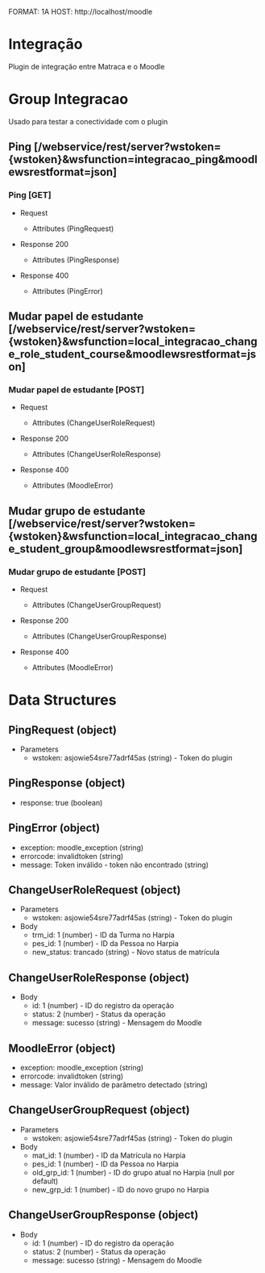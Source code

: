 FORMAT: 1A
HOST: http://localhost/moodle

# Integração

Plugin de integração entre Matraca e o Moodle

# Group Integracao

Usado para testar a conectividade com o plugin

## Ping [/webservice/rest/server?wstoken={wstoken}&wsfunction=integracao_ping&moodlewsrestformat=json]

### Ping [GET]
+ Request
    + Attributes (PingRequest)

+ Response 200
    + Attributes (PingResponse)

+ Response 400
    + Attributes (PingError)

## Mudar papel de estudante [/webservice/rest/server?wstoken={wstoken}&wsfunction=local_integracao_change_role_student_course&moodlewsrestformat=json]

### Mudar papel de estudante [POST]
+ Request
    + Attributes (ChangeUserRoleRequest)

+ Response 200
    + Attributes (ChangeUserRoleResponse)

+ Response 400
    + Attributes (MoodleError)

## Mudar grupo de estudante [/webservice/rest/server?wstoken={wstoken}&wsfunction=local_integracao_change_student_group&moodlewsrestformat=json]

### Mudar grupo de estudante [POST]
+ Request
    + Attributes (ChangeUserGroupRequest)

+ Response 200
    + Attributes (ChangeUserGroupResponse)

+ Response 400
    + Attributes (MoodleError)


# Data Structures

## PingRequest (object)
+ Parameters
   + wstoken: asjowie54sre77adrf45as (string) - Token do plugin

## PingResponse (object)
+ response: true (boolean)

## PingError (object)
+ exception: moodle_exception (string)
+ errorcode: invalidtoken (string)
+ message: Token inválido - token não encontrado (string)

## ChangeUserRoleRequest (object)
+ Parameters
   + wstoken: asjowie54sre77adrf45as (string) - Token do plugin
+ Body
   + trm_id: 1 (number)  - ID da Turma no Harpia
   + pes_id: 1 (number)  - ID da Pessoa no Harpia
   + new_status: trancado (string)  - Novo status de matrícula

## ChangeUserRoleResponse (object)
+ Body
   + id: 1 (number)  - ID do registro da operação
   + status: 2 (number)  - Status da operação
   + message: sucesso (string)  - Mensagem do Moodle

## MoodleError (object)
+ exception: moodle_exception (string)
+ errorcode: invalidtoken (string)
+ message: Valor inválido de parâmetro detectado (string)

## ChangeUserGroupRequest (object)
+ Parameters
   + wstoken: asjowie54sre77adrf45as (string) - Token do plugin
+ Body
   + mat_id: 1 (number)  - ID da Matrícula no Harpia
   + pes_id: 1 (number)  - ID da Pessoa no Harpia
   + old_grp_id: 1 (number)  - ID do grupo atual no Harpia (null por default)
   + new_grp_id: 1 (number)  - ID do novo grupo no Harpia

## ChangeUserGroupResponse (object)
+ Body
   + id: 1 (number)  - ID do registro da operação
   + status: 2 (number)  - Status da operação
   + message: sucesso (string)  - Mensagem do Moodle
